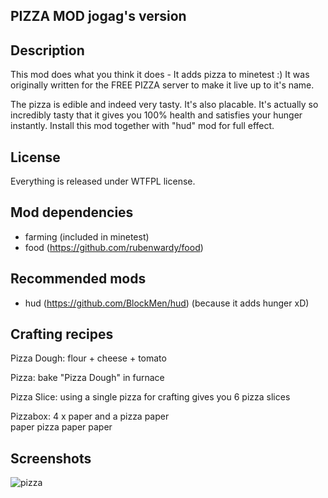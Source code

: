    PIZZA MOD
jogag's version
---------------


Description
-----------

This mod does what you think it does - It adds pizza to minetest :)
It was originally written for the FREE PIZZA server to make it live up to it's name.

The pizza is edible and indeed very tasty. It's also placable.
It's actually so incredibly tasty that it gives you 100% health and satisfies your hunger instantly. 
Install this mod together with "hud" mod for full effect.

License
-------

Everything is released under WTFPL license.

Mod dependencies
----------------

- farming (included in minetest)
- food (https://github.com/rubenwardy/food)

Recommended mods
----------------

- hud (https://github.com/BlockMen/hud)
  (because it adds hunger xD)

Crafting recipes
----------------

Pizza Dough:
flour + cheese + tomato

Pizza:
bake "Pizza Dough" in furnace

Pizza Slice:
using a single pizza for crafting gives you 6 pizza slices

Pizzabox:
4 x paper and a pizza
	paper	
paper	pizza	paper
	paper	

Screenshots
-----------

![pizza](http://files.callistix.net/www/minetest/pizza.png)
